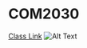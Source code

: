# COM2030
[Class Link](http://vanhoesenj.github.io/data.html)
 ![Alt Text](https://www.google.com/search?q=john+van+hoesen&espv=2&biw=1566&bih=756&tbm=isch&imgil=-JXAeZrjO3GYfM%253A%253B41aYkjZPhrzKNM%253Bhttp%25253A%25252F%25252Fwww.greenmtn.edu%25252Ffaculty%25252Fjohn-van-hoesen%25252F&source=iu&pf=m&fir=-JXAeZrjO3GYfM%253A%252C41aYkjZPhrzKNM%252C_&usg=__5DGw9l5EwYMM2HFgKVGOvHGDtsk%3D&ved=0ahUKEwj7ttasmMvKAhVrnoMKHaSsCzEQyjcINg&ei=sVipVruaC-u8jgSk2a6IAw#imgrc=-JXAeZrjO3GYfM%3A)
 
